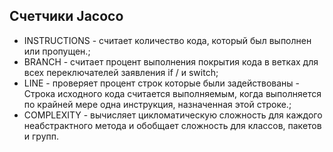 ## Cчетчики Jacoco
* INSTRUCTIONS - считает количество кода, который был выполнен или пропущен.;
* BRANCH  - считает процент выполнения  покрытия кода в ветках для всех переключателей заявления if / и switch;   
* LINE - проверяет процент строк которые были задействованы - Строка исходного кода считается выполняемым, когда выполняется по крайней мере одна инструкция, назначенная этой строке.;
* COMPLEXITY - вычисляет цикломатическую сложность для каждого неабстрактного метода и обобщает сложность для классов, пакетов и групп. 